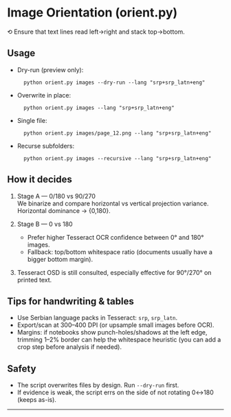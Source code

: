 # Image Orientation (orient.py)

⟲ Ensure that text lines read left→right and stack top→bottom.

## Usage

- Dry-run (preview only):

        python orient.py images --dry-run --lang "srp+srp_latn+eng"

- Overwrite in place:

        python orient.py images --lang "srp+srp_latn+eng"

- Single file:

        python orient.py images/page_12.png --lang "srp+srp_latn+eng"

- Recurse subfolders:

        python orient.py images --recursive --lang "srp+srp_latn+eng"

## How it decides

1) Stage A — 0/180 vs 90/270  
   We binarize and compare horizontal vs vertical projection variance. Horizontal dominance → {0,180}.

2) Stage B — 0 vs 180  
   - Prefer higher Tesseract OCR confidence between 0° and 180° images.  
   - Fallback: top/bottom whitespace ratio (documents usually have a bigger bottom margin).

3) Tesseract OSD is still consulted, especially effective for 90°/270° on printed text.

## Tips for handwriting & tables

- Use Serbian language packs in Tesseract: `srp`, `srp_latn`.
- Export/scan at 300–400 DPI (or upsample small images before OCR).
- Margins: if notebooks show punch-holes/shadows at the left edge, trimming 1–2% border can help the whitespace heuristic (you can add a crop step before analysis if needed).

## Safety

- The script overwrites files by design. Run `--dry-run` first.
- If evidence is weak, the script errs on the side of not rotating 0↔180 (keeps as-is).


---